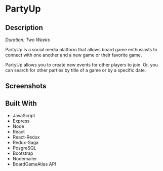 
# PartyUp

## Description
*Duration: Two Weeks*

PartyUp is a social media platform that allows board game enthusiasts to connect with one another and a new game or their favorite game.

PartyUp allows you to create new events for other players to join. Or, you can search for other parties by title of a game or by a specific date.


## Screenshots

## Built With
* JavaScript
* Express
* Node
* React
* React-Redux
* Redux-Saga
* PosgreSQL
* Bootstrap
* Nodemailer
* BoardGameAtlas API